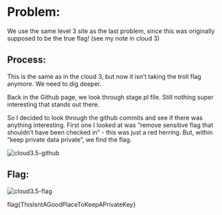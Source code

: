 # Problem: 
We use the same level 3 site as the last problem, since this was originally supposed to be the true flag! (see my note in cloud 3)

## Process:

This is the same as in the cloud 3, but now it isn’t taking the troll flag anymore.  We need to dig deeper.

Back in the Github page, we look through stage.pl file. Still nothing super interesting that stands out there.

So I decided to look through the github commits and see if there was anything interesting. First one I looked at was “remove sensitive flag that shouldn’t have been checked in” - this was just a red herring. But, within “keep private data private”, we find the flag.

![cloud3.5-github](https://github.com/ryokubaka/CTF-Write-Ups/blob/master/NeverLAN-CTF-2019/Cloud/Images/cloud3.5-github.jpg?raw=true)

## Flag:

![cloud3.5-flag](https://github.com/ryokubaka/CTF-Write-Ups/blob/master/NeverLAN-CTF-2019/Cloud/Images/cloud3.5-flag.jpg?raw=true)

flag{ThisIsntAGoodPlaceToKeepAPrivateKey}
